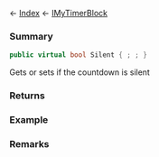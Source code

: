 ← [Index](Api-Index) ← [IMyTimerBlock](SpaceEngineers.Game.ModAPI.Ingame.IMyTimerBlock)

### Summary

```csharp
public virtual bool Silent { ; ; }
```

Gets or sets if the countdown is silent

### Returns

### Example

### Remarks

